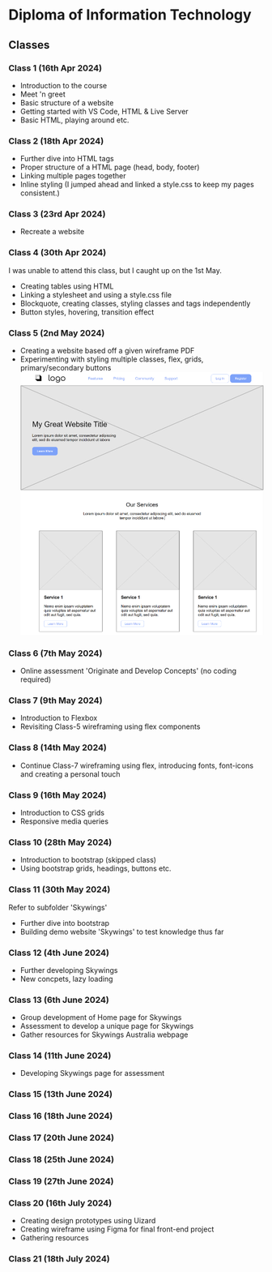# Diploma of Information Technology

## Classes

### Class 1 (16th Apr 2024)
- Introduction to the course
- Meet 'n greet
- Basic structure of a website
- Getting started with VS Code, HTML & Live Server
- Basic HTML, playing around etc.

### Class 2 (18th Apr 2024)
- Further dive into HTML tags
- Proper structure of a HTML page (head, body, footer)
- Linking multiple pages together
- Inline styling (I jumped ahead and linked a style.css to keep my pages consistent.)

### Class 3 (23rd Apr 2024)
- Recreate a website

### Class 4 (30th Apr 2024)
I was unable to attend this class, but I caught up on the 1st May.
- Creating tables using HTML
- Linking a stylesheet and using a style.css file
- Blockquote, creating classes, styling classes and tags independently
- Button styles, hovering, transition effect

### Class 5 (2nd May 2024)
- Creating a website based off a given wireframe PDF
- Experimenting with styling multiple classes, flex, grids, primary/secondary buttons
![screenshot of website](assets/class_5_screen.PNG)

### Class 6 (7th May 2024)
- Online assessment 'Originate and Develop Concepts' (no coding required)

### Class 7 (9th May 2024)
- Introduction to Flexbox
- Revisiting Class-5 wireframing using flex components

### Class 8 (14th May 2024)
- Continue Class-7 wireframing using flex, introducing fonts, font-icons and creating a personal touch

### Class 9 (16th May 2024)
- Introduction to CSS grids
- Responsive media queries

### Class 10 (28th May 2024)
- Introduction to bootstrap (skipped class)
- Using bootstrap grids, headings, buttons etc.

### Class 11 (30th May 2024)
Refer to subfolder 'Skywings'
- Further dive into bootstrap
- Building demo website 'Skywings' to test knowledge thus far

### Class 12 (4th June 2024)
- Further developing Skywings
- New concpets, lazy loading

### Class 13 (6th June 2024)
- Group development of Home page for Skywings
- Assessment to develop a unique page for Skywings
- Gather resources for Skywings Australia webpage

### Class 14 (11th June 2024)
- Developing Skywings page for assessment

### Class 15 (13th June 2024)

### Class 16 (18th June 2024)

### Class 17 (20th June 2024)

### Class 18 (25th June 2024)

### Class 19 (27th June 2024)

### Class 20 (16th July 2024)
- Creating design prototypes using Uizard
- Creating wireframe using Figma for final front-end project
- Gathering resources

### Class 21 (18th July 2024)
